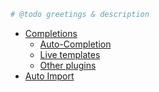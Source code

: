 ```php
# @todo greetings & description 
```


- [Completions](/Completions/Completions.md)
    - [Auto-Completion](/Completions/Completions.md#auto-completion)
    - [Live templates](/Completions/Completions.md#live-templates)
    - [Other plugins](/Completions/Completions.md#other-plugins)
- [Auto Import](/AutoImport/AutoImport.md)